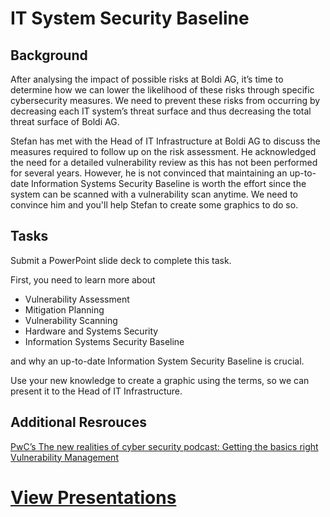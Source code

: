 # IT System Security Baseline

## Background
After analysing the impact of possible risks at Boldi AG, it’s time to determine how we can lower the likelihood of these risks through specific cybersecurity measures. We need to prevent these risks from occurring by decreasing each IT system’s threat surface and thus decreasing the total threat surface of Boldi AG.

Stefan has met with the Head of IT Infrastructure at Boldi AG to discuss the measures required to follow up on the risk assessment. He acknowledged the need for a detailed vulnerability review as this has not been performed for several years. However, he is not convinced that maintaining an up-to-date Information Systems Security Baseline is worth the effort since the system can be scanned with a vulnerability scan anytime. We need to convince him and you'll help Stefan to create some graphics to do so.

## Tasks
Submit a PowerPoint slide deck to complete this task.

First, you need to learn more about
- Vulnerability Assessment
- Mitigation Planning
- Vulnerability Scanning
- Hardware and Systems Security
- Information Systems Security Baseline

and why an up-to-date Information System Security Baseline is crucial. 

Use your new knowledge to create a graphic using the terms, so we can present it to the Head of IT Infrastructure. 

## Additional Resrouces
[PwC’s The new realities of cyber security podcast: Getting the basics right](https://podcasts.apple.com/gb/podcast/new-realities-cyber-security-s2e4-getting-basics-right/id1233628925?i=1000427787855)
[Vulnerability Management](https://cdn.theforage.com/vinternships/companyassets/4sLyCPgmsy8DA6Dh3/Vulnerability-management.pdf)


# [View Presentations](it-system-security-baseline.pdf)
